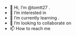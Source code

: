 - 👋 Hi, I’m @tomtt27 .
- 👀 I’m interested in 
- 🌱 I’m currently learning .
- 💞️ I’m looking to collaborate on 
- 📫 How to reach me 

<!---
tomtt27/tomtt27 is a ✨ special ✨ repository because its `README.md` (this file) appears on your GitHub profile.
You can click the Preview link to take a look at your changes.
--->
